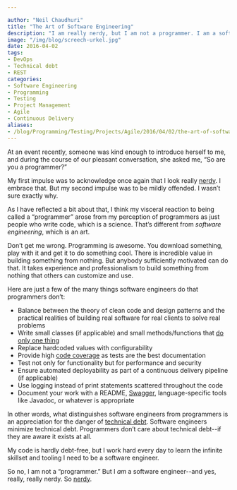 ```yaml
---

author: "Neil Chaudhuri"
title: "The Art of Software Engineering"
description: "I am really nerdy, but I am not a programmer. I am a software engineer."
image: "/img/blog/screech-urkel.jpg"
date: 2016-04-02
tags:
- DevOps
- Technical debt
- REST
categories: 
- Software Engineering
- Programming
- Testing
- Project Management
- Agile
- Continuous Delivery
aliases:
- /blog/Programming/Testing/Projects/Agile/2016/04/02/the-art-of-software-engineering
---
```


At an event recently, someone was kind enough to introduce herself to me, and during the course of our pleasant 
conversation, she asked me, “So are you a programmer?” 

My first impulse was to acknowledge once again that I look really 
[nerdy](http://www.projectcasting.com/wp-content/uploads/2015/02/Saved-By-the-Bell-Screech.jpg).  I embrace that. But my second impulse was 
to be mildly offended. I wasn’t sure exactly why.

As I have reflected a bit about that, I think my visceral reaction to being called a “programmer” arose from my 
perception of programmers as just people who write code, which is a science. That’s different from *software engineering*, 
which is an art.

Don’t get me wrong. Programming is awesome. You download something, play with it and get it to do something cool. 
There is incredible value in building something from nothing. But anybody sufficiently motivated can do that. It takes 
experience and professionalism to build something from nothing that others can customize and use.

Here are just a few of the many things software engineers do that programmers don’t:

* Balance between the theory of clean code and design patterns and the practical realities of building real software for real clients to solve real problems
* Write small classes (if applicable) and small methods/functions that [do only one thing](http://www.oodesign.com/single-responsibility-principle.html)
* Replace hardcoded values with configurability
* Provide high [code coverage](http://stackoverflow.com/questions/195008/what-is-code-coverage-and-how-do-you-measure-it) as tests are the best documentation
* Test not only for functionality but for performance and security
* Ensure automated deployability as part of a continuous delivery pipeline (if applicable)
* Use logging instead of print statements scattered throughout the code
* Document your work with a README, [Swagger](http://swagger.io/getting-started/), language-specific tools like Javadoc, or whatever is appropriate

In other words, what distinguishes software engineers from programmers is an appreciation for the danger of 
[technical debt](https://en.wikipedia.org/wiki/Technical_debt). Software engineers minimize technical debt. Programmers 
don’t care about technical debt--if they are aware it exists at all.

My code is hardly debt-free, but I work hard every day to learn the infinite skillset and tooling I need to be a software engineer.

So no, I am not a “programmer.” But I *am* a software engineer--and yes, really, really nerdy. So [nerdy](http://www.urbandictionary.com/define.php?term=Nerdy).
